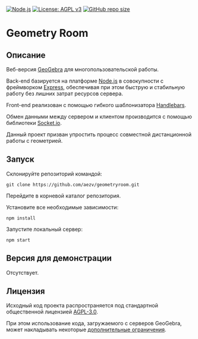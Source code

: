 [![Node.js](https://img.shields.io/badge/-Node.js-green)](https://nodejs.org/)
[![License: AGPL v3](https://img.shields.io/badge/License-AGPL_v3-blue.svg)](https://www.gnu.org/licenses/agpl-3.0)
[![GitHub repo size](https://img.shields.io/github/repo-size/aezv/geometryroom?color=brightgreen)](https://github.com/aezv/geometryroom/archive/refs/heads/main.zip)
# Geometry Room
## Описание
Веб-версия [GeoGebra](https://www.geogebra.org/) для многопользовательской работы.

Back-end базируется на платформе [Node.js](https://nodejs.org/) в совокупности с фреймворком [Express](https://expressjs.com/),
обеспечивая при этом быструю и стабильную работу без лишних затрат ресурсов сервера.

Front-end реализован с помощью гибкого шаблонизатора [Handlebars](https://handlebarsjs.com/).

Обмен данными между сервером и клиентом производится с помощью библиотеки [Socket.io](https://socket.io/).

Данный проект призван упростить процесс совместной дистанционной работы с геометрией.
## Запуск
Склонируйте репозиторий командой:

    git clone https://github.com/aezv/geometryroom.git

Перейдите в корневой каталог репозитория.

Установите все необходимые зависимости:

    npm install

Запустите локальный сервер:

    npm start
## Версия для демонстрации
Отсутствует.
## Лицензия
Исходный код проекта распространяется под стандартной общественной лицензией [AGPL-3.0](https://github.com/aezv/geometryroom/blob/main/LICENSE).

При этом использование кода, загружаемого с серверов GeoGebra, может накладывать некоторые
[дополнительные ограничения](https://www.geogebra.org/license#:~:text=the%20GeoGebra%20language%20files%20are,commercial%20use%20of%20these%20files.).
